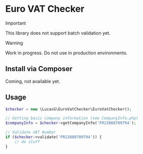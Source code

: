 # Euro VAT Checker

> [!IMPORTANT]
> This library does not support batch validation yet.

> [!WARNING]
> Work in progress. Do not use in production environments.


## Install via Composer

Coming, not available yet.

## Usage

```php
$checker = new \LucasG\EuroVatChecker\EuroVatChecker();

// Getting basic company information (see CompanyInfo.php)
$companyInfo = $checker->getCompanyInfo('FR23808709794');

// Validate VAT Number
if ($checker->validate('FR23808709794')) {
    // do stuff
}
```
